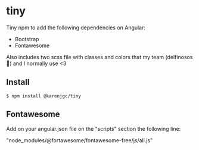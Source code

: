 # tiny

Tiny npm to add the following dependencies on Angular:
- Bootstrap
- Fontawesome

Also includes two scss file with classes and colors that my team (delfinosos🐬) and I normally use <3

## Install

```
$ npm install @karenjgc/tiny
```

## Fontawesome

Add on your angular.json file on the "scripts" section the following line:

"node_modules/@fortawesome/fontawesome-free/js/all.js" 
